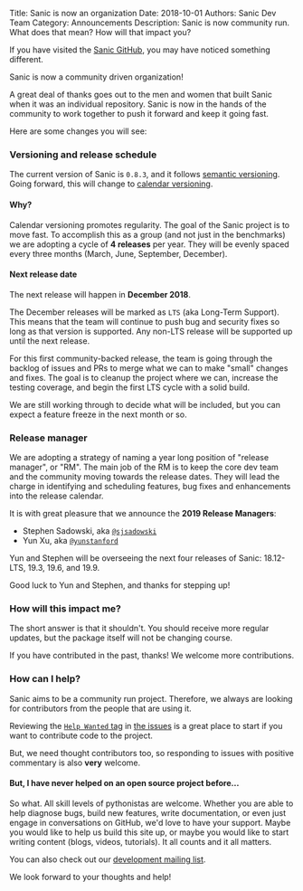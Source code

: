 Title: Sanic is now an organization
Date: 2018-10-01
Authors: Sanic Dev Team
Category: Announcements
Description: Sanic is now community run. What does that mean? How will that impact you?

If you have visited the [Sanic GitHub](https://github.com/huge-success/sanic), you may have noticed something different.

Sanic is now a community driven organization!

A great deal of thanks goes out to the men and women that built Sanic when it was an individual repository. Sanic is now in the hands of the community to work together to push it forward and keep it going fast.

Here are some changes you will see:

### Versioning and release schedule

The current version of Sanic is `0.8.3`, and it follows [semantic versioning](https://semver.org/). Going forward, this will change to [calendar versioning](https://calver.org/).

#### Why?

Calendar versioning promotes regularity. The goal of the Sanic project is to move fast. To accomplish this as a group (and not just in the benchmarks) we are adopting a cycle of **4 releases** per year. They will be evenly spaced every three months (March, June, September, December).

#### Next release date

The next release will happen in **December 2018**.

The December releases will be marked as `LTS` (aka Long-Term Support). This means that the team will continue to push bug and security fixes so long as that version is supported. Any non-LTS release will be supported up until the next release.

For this first community-backed release, the team is going through the backlog of issues and PRs to merge what we can to make "small" changes and fixes. The goal is to cleanup the project where we can, increase the testing coverage, and begin the first LTS cycle with a solid build.

We are still working through to decide what will be included, but you can expect a feature freeze in the next month or so.

### Release manager

We are adopting a strategy of naming a year long position of "release manager", or "RM". The main job of the RM is to keep the core dev team and the community moving towards the release dates. They will lead the charge in identifying and scheduling features, bug fixes and enhancements into the release calendar.

It is with great pleasure that we announce the **2019 Release Managers**:

- Stephen Sadowski, aka [`@sjsadowski`](https://github.com/sjsadowski)
- Yun Xu, aka [`@yunstanford`](https://github.com/yunstanford)

Yun and Stephen will be overseeing the next four releases of Sanic: 18.12-LTS, 19.3, 19.6, and 19.9.

Good luck to Yun and Stephen, and thanks for stepping up!

### How will this impact me?

The short answer is that it shouldn't. You should receive more regular updates, but the package itself will not be changing course.

If you have contributed in the past, thanks! We welcome more contributions.

### How can I help?

Sanic aims to be a community run project. Therefore, we always are looking for contributors from the people that are using it.

Reviewing the [`Help Wanted` tag](https://github.com/huge-success/sanic/labels/help%20wanted) in [the issues](https://github.com/huge-success/sanic/issues) is a great place to start if you want to contribute code to the project.

But, we need thought contributors too, so responding to issues with positive commentary is also **very** welcome.

#### But, I have never helped on an open source project before...

So what. All skill levels of pythonistas are welcome. Whether you are able to help diagnose bugs, build new features, write documentation, or even just engage in conversations on GitHub, we'd love to have your support. Maybe you would like to help us build this site up, or maybe you would like to start writing content (blogs, videos, tutorials). It all counts and it all matters.

You can also check out our [development mailing list](https://groups.google.com/forum/#!forum/sanic-dev).

We look forward to your thoughts and help!
